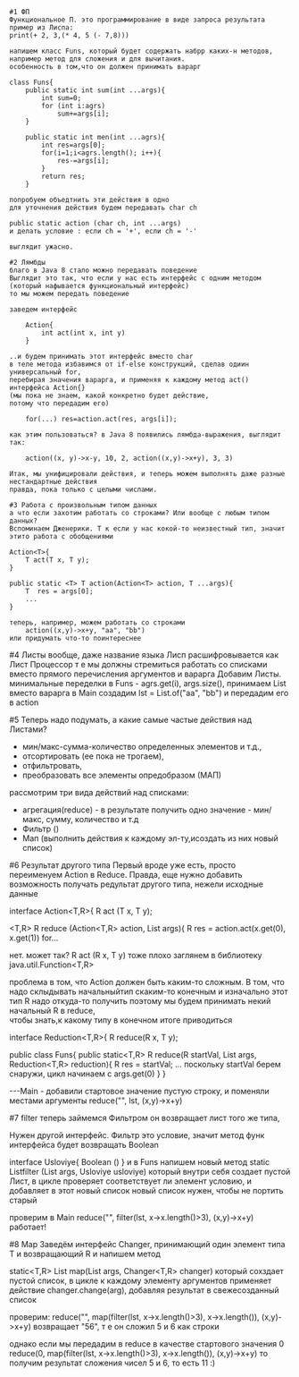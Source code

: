 
	#1 ФП 
	Функциональное П. это программирование в виде запроса результата
	пример из Лиспа:
	print(+ 2, 3,(* 4, 5 (- 7,8))) 

	напишем класс Funs, который будет содержать набрр каких-н методов,
	например метод для сложения и для вычитания. 
	особенность в том,что он должен принимать варарг

	class Funs{
		public static int sum(int ...args){
			int sum=0;
			for (int i:agrs)
				sum+=args[i];
		}
		
		public static int men(int ...agrs){
			int res=args[0];
			for(i=1;i<agrs.length(); i++){
				res-=args[i];
			}
			return res;
		}

	попробуем объедтнить эти действия в одно
	для уточнения действия будем передавать char ch

	public static action (char ch, int ...args)
	и делать условие : если ch = '+', если ch = '-'

	выглядит ужасно. 

	#2 Лямбды
	благо в Java 8 стало можно передавать поведение
	Выглядит это так, что если у нас есть интерфейс с одним методом
	(который нафывается функциональный интерфейс)
	то мы можем передать поведение

	заведем интерфейс 

		Action{
			int act(int x, int y)
		}

	..и будем принимать этот интерфейс вместо char
	в теле метода избавимся от if-else конструкций, сделав одиин универсальный for, 
	перебирая значения варарга, и применяя к каждому метод act() интерфейса Action{}
	(мы пока не знаем, какой конкретно будет действие, 
	потому что передадим его)

		for(...) res=action.act(res, args[i]);

	как этим пользоваться? в Java 8 появились лямбда-выражения, выглядит так:

		action((x, y)->x-y, 10, 2, action((x,y)->x+y), 3, 3) 
		
	Итак, мы унифицировали действия, и теперь можем выполнять даже разные нестандартные действия
	правда, пока только с целыми числами.

	#3 Работа с произвольным типом данных
	а что если захотим работать со строками? Или вообще с любым типом данных?
	Вспоминаем Дженерики. Т к если у нас кокой-то неизвестный тип, значит этито работа с обобщениями

	Action<T>{
		T act(T x, T y);
	} 

	public static <T> T action(Action<T> action, T ...args){
		T  res = args[0];
		...
	}

	теперь, например, можем работать со строками
		action((x,y)->x+y, "aa", "bb")
	или придумать что-то поинтереснее

#4 Листы
вообще, даже название языка Лисп расшифровывается как Лист Процессор
т е мы должны стремиться работать со списками вместо прямого перечисления аргументов и варарга
Добавим Листы.
минимальные переделки в Funs - agrs.get(i), args.size(), принимаем List<T> вместо варарга
в Main создадим lst = List.of("aa", "bb") и передадим его в action 

#5
Теперь надо подумать, а какие самые частые действия над Листами?
- мин/макс-сумма-количество определенных элементов и т.д.,
- отсортировать (ее пока не трогаем),
- отфильтровать, 
- преобразовать все элементы опредобразом (МАП)

 рассмотрим три вида действий над списками:
  - агрегация(reduce) - в результате получить одно значение - мин/макс, сумму, количество и т.д
  - Фильтр ()
  - Мап (выполнить действия к каждому эл-ту,исоздать из них новый список)
  
#6 Результат другого типа
Первый вроде уже есть, просто переименуем Action в Reduce.
Правда, еще нужно добавить возможность получать редультат другого типа, нежели исходные данные

interface Action<T,R>{
	R act (T x, T y);

<T,R> R reduce (Action<T,R> action, List<T> args){
	R res = action.act(x.get(0), x.get(1))
	for...
	
нет. может так?
	R act (R x, T y)
тоже плохо
заглянем в библиотеку java.util.Function<T,R>

проблема в том, что Action должен быть каким-то сложным.
В том, что надо склыдывать начальныйтип скаким-то конечным
и изначально этот тип R надо откуда-то получить
поэтому мы будем принимать некий начальный R в reduce,  
чтобы знать,к какому типу в конечном итоге приводиться

interface Reduction<T,R>{
	R reduce(R x, T y);

public class Funs{
	public static<T,R> R reduce(R startVal, List<T> args, Reduction<T,R> reduction){
		R res = startVal;
		...
		поскольку startVal берем снаружи, цикл начинаем с args.get(0)
	}
}	

---Main - добавили стартовое значение пустую строку, и поменяли местами аргументы 
	reduce("", lst, (x,y)->x+y) 

#7 filter
теперь займемся Фильтром
он возвращает лист того же типа,

Нужен другой интерфейс. 
Фильтр это условие, значит метод функ интерфейса будет возвращать Boolean

interface Usloviye{
	Boolean ()
}
и в Funs напишем новый метод 
	static <T> List<T>filter (List<T> args, Usloviye<T> usloviye)
который внутри себя создает пустой Лист, 
в цикле проверяет соответствует ли элемент условию, и добавляет в этот новый список
новый список нужен, чтобы не портить старый

проверим в Main 
	reduce("", filter(lst, x->x.length()>3), (x,y)->x+y)
работает!

#8 Map
Заведём интерфейс Changer, принимающий один элемент типа T и возвращающий R
и напишем метод 

static<T,R> List<R> map(List<T> args, Changer<T,R> changer)
который сохздает пустой список, 
в цикле к каждому элементу аргументов применяет действие changer.change(arg),
добавляя результат в свежесозданный список

проверим:
	reduce("", map(filter(lst, x->x.length()>3), x->x.length()), (x,y)->x+y)
возвращает "56", т е он сложил 5 и 6 как строки  

однако если мы передадим в reduce в качестве стартового значения 0
	reduce(0, map(filter(lst, x->x.length()>3), x->x.length()), (x,y)->x+y)
то получим результат сложения чисел 5 и 6, то есть 11 :) 